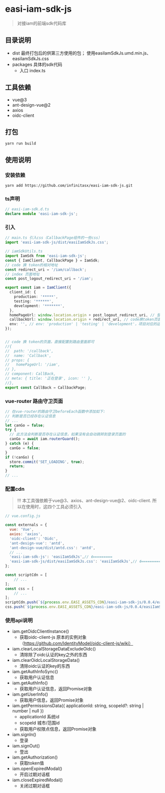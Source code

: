 # easi-iam-sdk-js
> 对接iam的前端sdk代码库

## 目录说明
- dist 最终打包后的供第三方使用的包； 使用easiIamSdkJs.umd.min.js、easiIamSdkJs.css
- packages 具体的sdk代码
    - 入口 index.ts
  
## 工具依赖
- vue@3
- ant-design-vue@2
- axios
- oidc-client

## 打包
```
yarn run build
```

## 使用说明
### 安装依赖
```text
yarn add https://github.com/infinitasx/easi-iam-sdk-js.git
```
### ts声明
```ts
// easi-iam-sdk.d.ts
declare module 'easi-iam-sdk-js';
```
### 引入
```ts
// main.ts 引入css（CallbackPage组件的一些css）
import 'easi-iam-sdk-js/dist/easiIamSdkJs.css';

// iamSdkUtils.ts
import IamSdk from 'easi-iam-sdk-js';
const { IamClient, CallbackPage } = IamSdk;
// code 换 token的相对地址
const redirect_uri = '/iam/callback';
// index 页面地址
const post_logout_redirect_uri = '/iam';

export const iam = IamClient({
  client_id: {
    production: '*****',
    testing: '******',
    development: '*******',
  },
  homePageUrl: window.location.origin + post_logout_redirect_uri, // 登录成功后跳转的主页
  callbackUrl: window.location.origin + redirect_uri, // code换token页面
  env: '', // env: 'production' | 'testing' | 'development'，项目对应的运行环境
});


// code 换 token的页面，直接配置到路由里面即可
//{
//  path: '/callback',
//  name: 'Callback',
// props: {
//   homePageUrl: '/iam',
// },
// component: CallBack,
// meta: { title: '正在登录', icon: '' },
//},
export const CallBack = CallbackPage;
```

### vue-router 路由守卫页面
```ts
// 在vue-router的路由守卫beforeEach函数中添加如下:
// 判断是否已经存在认证信息
// ...
let canGo = false;
try {
  // 此方法会判断是否存在认证信息，如果没有会自动跳转到登录页面的  
  canGo = await iam.routerGuard();
} catch (e) {
  canGo = false;
}
if (!canGo) {
  store.commit('SET_LOADING', true);
  return;
}
// ...
```

### 配置cdn
> !!! 本工具强依赖于vue@3、axios、ant-design-vue@2、oidc-client.
> 所以在使用时，这四个工具必须引入
```js
// vue.config.js

const externals = {
  vue: 'Vue',
  axios: 'axios',
  'oidc-client': 'Oidc',
  'ant-design-vue': 'antd',
  'ant-design-vue/dist/antd.css': 'antd',
  // ... 
  'easi-iam-sdk-js': 'easiIamSdkJs',// 《=========
  'easi-iam-sdk-js/dist/easiIamSdkJs.css': 'easiIamSdkJs',// 《=========
};

const scriptCdn = [
    // ...
];
const css = [
    // ...
];
scriptCdn.push(`${process.env.EASI_ASSETS_CDN}/easi-iam-sdk-js/0.0.4/easiIamSdkJs.umd.min.js`)
css.push(`${process.env.EASI_ASSETS_CDN}/easi-iam-sdk-js/0.0.4/easiIamSdkJs.css`);
```

### 使用api说明
- iam.getOidcClientInstance()
  - 获取oidc-client-js 原本的实例对象（https://github.com/IdentityModel/oidc-client-js/wiki）
- iam.clearLocalStorageDataExcludeOidc() 
  - 清除除了oidc认证的key之外的东西
- iam.clearOidcLocalStorageData()
  - 清除oidc认证的key的东西
- iam.getAuthInfoSync()
  - 获取用户认证信息
- iam.getAuthInfo()
  - 获取用户认证信息，返回Promise对象
- iam.getUserInfo()
  - 获取用户信息，返回Promise对象
- iam.getPermissionsData({ applicationId: string, scopeId?: string | number | null })
  - applicationId 系统id
  - scopeId 城市/范围id  
  - 获取用户权限点信息，返回Promise对象
- iam.signIn()
  - 登录
- iam.signOut()
  - 登出
- iam.getAuthorization()
  - 获取token值
- iam.openExpiredModal()
  - 开启过期对话框
- iam.closeExpiredModal()
  - 关闭过期对话框
